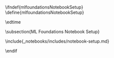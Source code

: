 \ifndef{mlfoundationsNotebookSetup}
\define{mlfoundationsNotebookSetup}

\edtime

\subsection{ML Foundations Notebook Setup}

\include{_notebooks/includes/notebook-setup.md}

\endif
